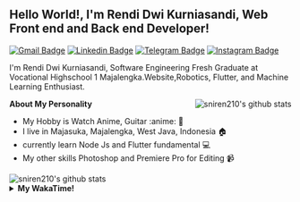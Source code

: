 
## Hello World!, I'm Rendi Dwi Kurniasandi, Web Front end and Back end Developer!

[![Gmail Badge](https://img.shields.io/badge/-Gmail-white?style=plastic&logo=Gmail&link=mailto:sniren2002@gmail.com)](mailto:sniren2002@gmail.com)
[![Linkedin Badge](https://img.shields.io/badge/-LinkedIn-blue?style=plastic&logo=Linkedin&link=https://www.linkedin.com/in/rendi-dwi-kurniasandi-9442571b6/)](https://www.linkedin.com/in/rendi-dwi-kurniasandi-9442571b6/) 
[![Telegram Badge](https://img.shields.io/badge/-Telegram-blue?style=plastic&logo=telegram&link=https://t.me/Adithya_13)](https://t.me/Blank202) 
[![Instagram Badge](https://img.shields.io/badge/-Instagram-white?style=plastic&logo=instagram&link=https://www.instagram.com/r3ndks/)](https://www.instagram.com/r3ndks/)

I'm Rendi Dwi Kurniasandi, Software Engineering Fresh Graduate at Vocational Highschool 1 Majalengka.Website,Robotics, Flutter, and Machine Learning Enthusiast. 

<img align="right" alt="sniren210's github stats" src="https://github-readme-stats.vercel.app/api/top-langs/?username=sniren210&theme=radical&show_icons=true&hide_border=true&line_height=24"/>


**About My Personality**

- My Hobby is Watch Anime, Guitar :anime: :guitar: 
- I live in Majasuka, Majalengka, West Java, Indonesia :house:
- currently learn Node Js and Flutter fundamental :computer:
- My other skills Photoshop and Premiere Pro for Editing :video_camera:

<img alt="sniren210's github stats" src="https://github-readme-stats.vercel.app/api?username=sniren210&count_private=true&show_icons=true&hide_border=true&include_all_commits=true&line_height=24&theme=radical"/>

<details>
  <summary><b>My WakaTime!</b></summary>
  <br>
  
  <!--START_SECTION:waka-->
![Lines of code](https://img.shields.io/badge/From%20Hello%20World%20I%27ve%20Written-301164%20lines%20of%20code-blue)

**I'm a Night 🦉** 

```text
🌞 Morning    88 commits     ███░░░░░░░░░░░░░░░░░░░░░░   15.44% 
🌆 Daytime    115 commits    █████░░░░░░░░░░░░░░░░░░░░   20.18% 
🌃 Evening    161 commits    ███████░░░░░░░░░░░░░░░░░░   28.25% 
🌙 Night      206 commits    █████████░░░░░░░░░░░░░░░░   36.14%

```
📅 **I'm Most Productive on Sunday** 

```text
Monday       81 commits     ███░░░░░░░░░░░░░░░░░░░░░░   14.21% 
Tuesday      49 commits     ██░░░░░░░░░░░░░░░░░░░░░░░   8.6% 
Wednesday    44 commits     ██░░░░░░░░░░░░░░░░░░░░░░░   7.72% 
Thursday     75 commits     ███░░░░░░░░░░░░░░░░░░░░░░   13.16% 
Friday       86 commits     ███░░░░░░░░░░░░░░░░░░░░░░   15.09% 
Saturday     91 commits     ████░░░░░░░░░░░░░░░░░░░░░   15.96% 
Sunday       144 commits    ██████░░░░░░░░░░░░░░░░░░░   25.26%

```


📊 **This Week I Spent My Time On** 

```text
⌚︎ Time Zone: Asia/Bangkok

💬 Programming Languages: 
Dart                     14 hrs 28 mins      ███████████████████░░░░░░   76.7% 
HTML                     2 hrs               ████████████████░░░░░░░░░   10.62% 
PHP                      37 mins             ████████████████░░░░░░░░░   3.33% 
YAML                     24 mins             ████░░░░░░░░░░░░░░░░░░░░░   2.21% 
JSON                     23 mins             ██░░░░░░░░░░░░░░░░░░░░░░░   2.11%

🔥 Editors: 
VS Code                         18 hrs 8 mins       ████████████████████████░   96.12% 
Android Studio                  43 mins             █░░░░░░░░░░░░░░░░░░░░░░░░   3.88%

💻 Operating System: 
Windows                      18 hrs 8 mins       ████████████████████████░   96.12% 
Mac                          43 mins             █░░░░░░░░░░░░░░░░░░░░░░░░   3.88%

```

**I Mostly Code in Kotlin** 

```text
Kotlin                   19 repos            ██████████████░░░░░░░░░░░   57.58% 
Dart                     10 repos            ███████░░░░░░░░░░░░░░░░░░   30.3% 
Jupyter Notebook         2 repos             █░░░░░░░░░░░░░░░░░░░░░░░░   6.06% 
CSS                      1 repo              ░░░░░░░░░░░░░░░░░░░░░░░░░   3.03% 
HTML                     1 repo              ░░░░░░░░░░░░░░░░░░░░░░░░░   3.03%

```



 Last Updated on 26/09/2021
<!--END_SECTION:waka-->
</details>
